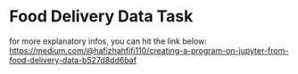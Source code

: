 # Food Delivery Data Task <br>
for more explanatory infos, you can hit the link below: <br>
https://medium.com/@hafizhahfifi110/creating-a-program-on-jupyter-from-food-delivery-data-b527d8dd6baf
